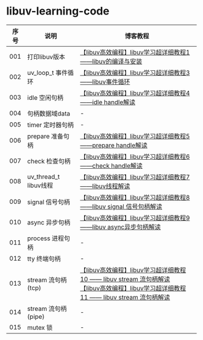# libuv-learning-code
| 序号 | 说明 | 博客教程 |
| -- | -- | -- |
| 001 | 打印libuv版本 | [【libuv高效编程】libuv学习超详细教程1——libuv的编译与安装](https://blog.csdn.net/jiejiemcu/article/details/105586752) |
| 002 | uv_loop_t 事件循环 | [【libuv高效编程】libuv学习超详细教程3——libuv事件循环](https://blog.csdn.net/jiejiemcu/article/details/105622428) |
| 003 | idle 空闲句柄 | [【libuv高效编程】libuv学习超详细教程4——idle handle解读](https://blog.csdn.net/jiejiemcu/article/details/105670311) |
| 004 | 句柄数据域data | - |
| 005 | timer 定时器句柄 | - |
| 006 | prepare 准备句柄 | [【libuv高效编程】libuv学习超详细教程5——prepare handle解读](https://jiejie.blog.csdn.net/article/details/105681010) |
| 007 | check 检查句柄 | [【libuv高效编程】libuv学习超详细教程6——check handle解读](https://blog.csdn.net/jiejiemcu/article/details/105681625) |
| 008 | uv_thread_t libuv线程 | [【libuv高效编程】libuv学习超详细教程7——libuv线程解读](https://blog.csdn.net/jiejiemcu/article/details/105687789) |
| 009 | signal 信号句柄 | [【libuv高效编程】libuv学习超详细教程8——libuv signal 信号句柄解读](https://blog.csdn.net/jiejiemcu/article/details/105717692) |
| 010 | async 异步句柄 | [【libuv高效编程】libuv学习超详细教程9——libuv async异步句柄解读](https://blog.csdn.net/jiejiemcu/article/details/105738484) |
| 011 | process 进程句柄 | - |
| 012 | tty 终端句柄 | - |
| 013 | stream 流句柄(tcp) | [【libuv高效编程】libuv学习超详细教程10 —— libuv stream 流句柄解读](https://jiejie.blog.csdn.net/article/details/105825247)<br />[【libuv高效编程】libuv学习超详细教程11 —— libuv stream 流句柄解读](https://jiejie.blog.csdn.net/article/details/105964068) |
| 014 | stream 流句柄(pipe) | - |
| 015  | mutex 锁 | - |

